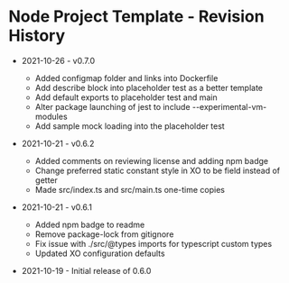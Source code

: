 # Node Project Template - Revision History

- 2021-10-26 - v0.7.0
  - Added configmap folder and links into Dockerfile
  - Add describe block into placeholder test as a better template
  - Add default exports to placeholder test and main
  - Alter package launching of jest to include --experimental-vm-modules
  - Add sample mock loading into the placeholder test

- 2021-10-21 - v0.6.2
  - Added comments on reviewing license and adding npm badge
  - Change preferred static constant style in XO to be field instead of getter
  - Made src/index.ts and src/main.ts one-time copies

- 2021-10-21 - v0.6.1
  - Added npm badge to readme
  - Remove package-lock from gitignore
  - Fix issue with ./src/@types imports for typescript custom types
  - Updated XO configuration defaults

- 2021-10-19 - Initial release of 0.6.0
